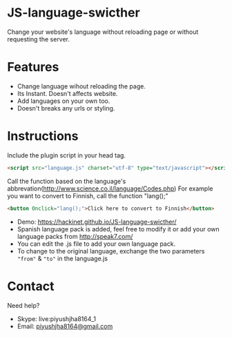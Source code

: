 # JS-language-swicther
Change your website's language without reloading page or without requesting the server.
# Features
- Change language wihout reloading the page.
- Its Instant. Doesn't affects website.
- Add languages on your own too.
- Doesn't breaks any urls or styling.
# Instructions
Include the plugin script in your head tag.
```html
<script src="language.js" charset="utf-8" type="text/javascript"></script>
```
Call the function based on the language's abbrevation(http://www.science.co.il/language/Codes.php)
For example you want to convert to Finnish, call the function "lang();"
```html
<button Onclick="lang();">Click here to convert to Finnish</button>
```
- Demo: https://hackinet.github.io/JS-language-swicther/ 
- Spanish language pack is added, feel free to modify it or add your own language packs from http://speak7.com/
- You can edit the .js file to add your own language pack.
- To change to the original language, exchange the two parameters ```"from"``` & ```"to"``` in the language.js
# Contact
Need help?
- Skype: live:piyushjha8164_1
- Email: piyushjha8164@gmail.com

